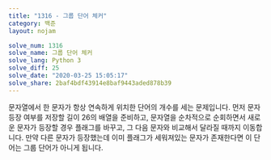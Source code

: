 ```yaml
---
title: "1316 - 그룹 단어 체커"
category: 백준
layout: nojam

solve_num: 1316
solve_name: 그룹 단어 체커
solve_lang: Python 3
solve_diff: 25
solve_date: "2020-03-25 15:05:17"
solve_share: 2baf4bdf43914e8baf9443aded878b39
---
```


문자열에서 한 문자가 항상 연속하게 위치한 단어의 개수를 세는 문제입니다. 먼저 문자 등장 여부를 저장할 길이 26의 배열을 준비하고, 문자열을 순차적으로 순회하면서 새로운 문자가 등장할 경우 플래그를 바꾸고, 그 다음 문자와 비교해서 달라질 때까지 이동합니다. 만약 다른 문자가 등장했는데 이미 플래그가 세워져있는 문자가 존재한다면 이 단어는 그룹 단어가 아니게 됩니다.
